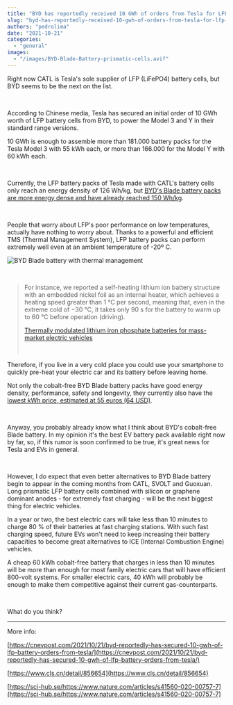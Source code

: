 ```yaml
---
title: "BYD has reportedly received 10 GWh of orders from Tesla for LFP batteries"
slug: "byd-has-reportedly-received-10-gwh-of-orders-from-tesla-for-lfp-batteries"
authors: "pedrolima"
date: "2021-10-21"
categories: 
  - "general"
images: 
  - "/images/BYD-Blade-Battery-prismatic-cells.avif"
---
```


Right now CATL is Tesla's sole supplier of LFP (LiFePO4) battery cells, but BYD seems to be the next on the list.

 

According to Chinese media, Tesla has secured an initial order of 10 GWh worth of LFP battery cells from BYD, to power the Model 3 and Y in their standard range versions.

10 GWh is enough to assemble more than 181.000 battery packs for the Tesla Model 3 with 55 kWh each, or more than 166.000 for the Model Y with 60 kWh each.

 

Currently, the LFP battery packs of Tesla made with CATL's battery cells only reach an energy density of 126 Wh/kg, but [BYD's Blade battery packs are more energy dense and have already reached 150 Wh/kg](/2021/08/17/byd-yuan-plus-is-almost-ready-for-launch/).

 

People that worry about LFP's poor performance on low temperatures, actually have nothing to worry about. Thanks to a powerful and efficient TMS (Thermal Management System), LFP battery packs can perform extremely well even at an ambient temperature of -20º C.

![BYD Blade battery with thermal management](images/BYD-Blade-battery-with-thermal-management.avif)

 

> For instance, we reported a self-heating lithium ion battery structure with an embedded nickel foil as an internal heater, which achieves a heating speed greater than 1 °C per second, meaning that, even in the extreme cold of −30 °C, it takes only 90 s for the battery to warm up to 60 °C before operation (driving).
> 
> [Thermally modulated lithium iron phosphate batteries for mass-market electric vehicles](https://sci-hub.se/https://www.nature.com/articles/s41560-020-00757-7)
> 
>  

Therefore, if you live in a very cold place you could use your smartphone to quickly pre-heat your electric car and its battery before leaving home.

Not only the cobalt-free BYD Blade battery packs have good energy density, performance, safety and longevity, they currently also have the [lowest kWh price, estimated at 55 euros (64 USD)](/2021/08/10/this-is-why-byd-blade-battery-is-ahead-of-competition/).

 

Anyway, you probably already know what I think about BYD's cobalt-free Blade battery. In my opinion it's the best EV battery pack available right now by far, so, if this rumor is soon confirmed to be true, it's great news for Tesla and EVs in general.

 

However, I do expect that even better alternatives to BYD Blade battery begin to appear in the coming months from CATL, SVOLT and Guoxuan. Long prismatic LFP battery cells combined with silicon or graphene dominant anodes - for extremely fast charging - will be the next biggest thing for electric vehicles.

In a year or two, the best electric cars will take less than 10 minutes to charge 80 % of their batteries at fast charging stations. With such fast charging speed, future EVs won't need to keep increasing their battery capacities to become great alternatives to ICE (Internal Combustion Engine) vehicles.

A cheap 60 kWh cobalt-free battery that charges in less than 10 minutes will be more than enough for most family electric cars that will have efficient 800-volt systems. For smaller electric cars, 40 kWh will probably be enough to make them competitive against their current gas-counterparts.

 

What do you think?

---

More info:

[https://cnevpost.com/2021/10/21/byd-reportedly-has-secured-10-gwh-of-lfp-battery-orders-from-tesla/](https://cnevpost.com/2021/10/21/byd-reportedly-has-secured-10-gwh-of-lfp-battery-orders-from-tesla/)

[https://www.cls.cn/detail/856654](https://www.cls.cn/detail/856654)

[https://sci-hub.se/https://www.nature.com/articles/s41560-020-00757-7](https://sci-hub.se/https://www.nature.com/articles/s41560-020-00757-7)
